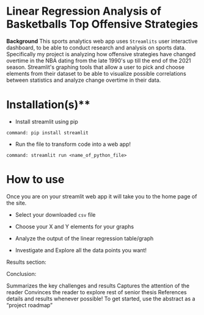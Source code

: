 # Linear Regression Analysis of Basketballs Top Offensive Strategies

**Background** This sports analytics web app uses `Streamlits` user interactive dashboard, to be able to conduct research and analysis on sports data. Specifically my project is analyzing how offensive strategies have changed overtime in the NBA dating from the late 1990's up till the end of the 2021 season. Streamlit's graphing tools that allow a user to pick and choose elements from their dataset to be able to visualize possible correlations between statistics and analyze change overtime in their data.


# Installation(s)**

- Install streamlit using pip

```text
command: pip install streamlit
```

- Run the file to transform code into a web app!

```text
command: streamlit run <name_of_python_file>
```


# How to use

Once you are on your streamlit web app it will take you to the home page of the site.


- Select your downloaded `csv` file

- Choose your X and Y elements for your graphs

- Analyze the output of the linear regression table/graph

- Investigate and Explore all the data points you want!


Results section:

Conclusion:

Summarizes the key challenges and results
Captures the attention of the reader
Convinces the reader to explore rest of senior thesis
References details and results whenever possible!
To get started, use the abstract as a “project roadmap”
